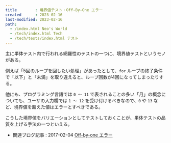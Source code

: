 ```yaml
---
title        : 境界値テスト・Off-By-One エラー
created      : 2023-02-16
last-modified: 2023-02-16
path:
  - /index.html Neo's World
  - /tech/index.html Tech
  - /tech/tests/index.html テスト
---
```


主に単体テスト内で行われる網羅性のテストの一つに、境界値テストというモノがある。

例えば「5回のループを回したい処理」があったとして、`for` ループの終了条件で「以下」と「未満」を取り違えると、ループ回数が4回になってしまったりする。

他にも、プログラミング言語では `0 ～ 11` で表されることの多い「月」の概念についても、ユーザの入力欄では `1 ～ 12` を受け付けるべきなので、`0` や `13` など、境界値を超えた値はエラーとすべきである。

こうした境界値をバリエーションとしてテストしておくことが、単体テストの品質を上げる手法の一つといえる。

- 関連ブログ記事 : 2017-02-04 [Off-by-one エラー](/blog/2017/02/04-01.html)
